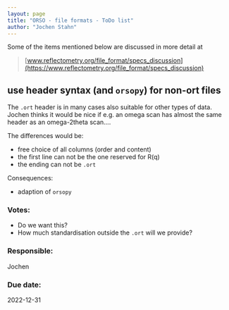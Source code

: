 ```yaml
---
layout: page  
title: "ORSO - file formats - ToDo list"  
author: "Jochen Stahn"  
---
```


Some of the items mentioned below are discussed in more detail at

> [www.reflectometry.org/file_format/specs_discussion](https://www.reflectometry.org/file_format/specs_discussion)

## use header syntax (and `orsopy`) for non-ort files

The `.ort` header is in many cases also suitable for other types of data.
Jochen thinks it would be nice if e.g. an omega scan has almost the same
header as an omega-2theta scan....

The differences would be:

- free choice of all columns (order and content)
- the first line can not be the one reserved for R(q)
- the ending can not be `.ort`

Consequences:

- adaption of `orsopy`

### Votes:

- Do we want this?
- How much standardisation outside the `.ort` will we provide?

### Responsible:

Jochen

### Due date:

2022-12-31
